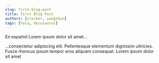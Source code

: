 ```yaml
---
slug: first-blog-post
title: First Blog Post
authors: [slorber, yangshun]
tags: [hola, docusaurus]
---
```


En español Lorem ipsum dolor sit amet...

<!-- truncate -->

...consectetur adipiscing elit. Pellentesque elementum dignissim ultricies. Fusce rhoncus ipsum tempor eros aliquam consequat. Lorem ipsum dolor sit amet

